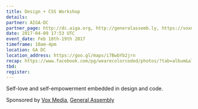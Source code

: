 ```yaml
---
title: Design + CSS Workshop
details:
partner: AIGA-DC
partner_page: http://dc.aiga.org, http://generalassemb.ly, https://voxmedia.com
date: 2017-04-09 17:53 UTC
event_date: Feb 18th-19th 2017
timeframe: 10am-4pm
location: GA DC
location_address: https://goo.gl/maps/i7BwbYb2jrn
recap: https://www.facebook.com/pg/wearecolorcoded/photos/?tab=album&album_id=1290425024334515
tbd:
register:
---
```


<div class="m-content__event">
  <p> Self-love and self-empowerment embedded in design and code.</p>
  <p class="m-content__event-sponsor"> Sponsored by <a target="_blank" href="http://voxmedia.com">Vox Media</a>, <a target="_blank" href="http://generalassemb.ly">General Assembly</a> </p>
</div>